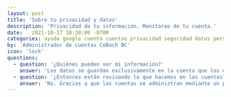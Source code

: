 ```yaml
---
layout: post
title: 'Sobre tu privacidad y datos'
description: 'Privacidad de tu información. Monitoreo de tu cuenta.'
date:   2021-10-17 10:30:00 -0700
categories: ayuda google cuenta cuentas privacidad seguridad datos personales
by: 'Administrador de cuentas CoBach BC'
icon: 'lock'
questions:
  - question: '¿Quiénes pueden ver mi información?'
    answer: 'Los datos se guardan exclusivamente en la cuenta que los origina, por lo que solo el usuario de la cuenta puede ver su información. CoBach BC tiene acceso a datos técnicos de las cuentas, como la cantidad de almacenamiento que está usando, el número de correos o documentos, pero no puede consultar específicamente el contenido.'
  - question: '¿Entonces están revisando lo que hacemos en las cuentas?'
    answer: 'No. Gracias a que las cuentas se administran mediante un panel de control de Google, ya hay muchos monitoreos de seguridad automáticos trabajando, por ejemplo, este sitema avisa cuando hay actividad sospechosa de una cuenta (como el envío masivo de correos) y nos manda una alerta. Pero no hay un programa activo de revisión de los usuarios, solo se consulta esta información si se presenta un evento que lo requiera.'
---
```


